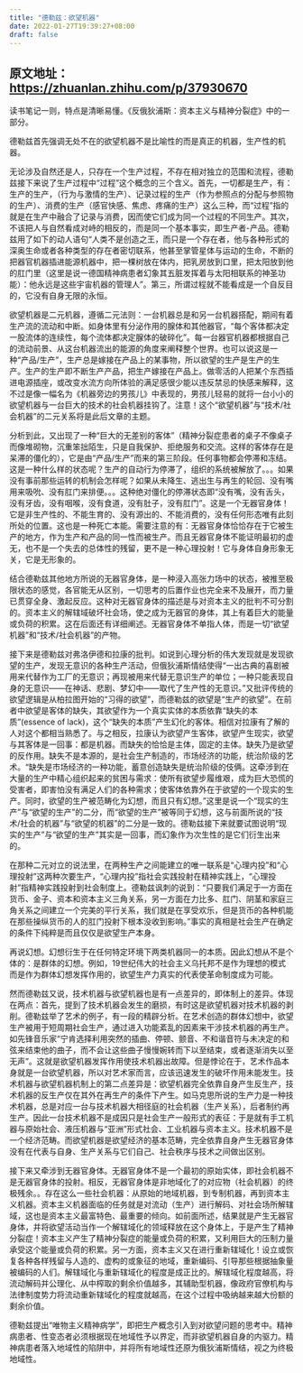 ```yaml
---
title: "德勒兹：欲望机器"
date: 2022-01-27T19:39:27+08:00
draft: false
---
```


## 原文地址：https://zhuanlan.zhihu.com/p/37930670

读书笔记一则，特点是清晰易懂。《反俄狄浦斯：资本主义与精神分裂症》中的一部分。

德勒兹首先强调无处不在的欲望机器不是比喻性的而是真正的机器，生产性的机器。

无论涉及自然还是人，只存在一个生产过程，不存在相对独立的范围和流程，德勒兹接下来说了生产过程中“过程”这个概念的三个含义。首先，一切都是生产，有：生产的生产，（行为与激情的生产）、记录过程的生产（作为参照点的分配与参照物的生产）、消费的生产（感官快感、焦虑、疼痛的生产）这么三种，而“过程”指的就是在生产中融合了记录与消费，因而使它们成为同一个过程的不同生产。其次，不该把人与自然看成对峙的相反的，而是同一个基本事实，即生产者-产品。德勒兹用了如下的动人语句“人类不是创造之王，而只是一个存在者，他与各种形式的深奥生命或者各种类型的存在者密切联系，他甚至掌管星体与运动的生命，不断的把器官机器插进能源机器中，把一棵树放在体内，把乳房放到口里，把太阳放到他的肛门里（这里是说一德国精神病患者幻象其五脏发挥着与太阳相联系的神圣功能）：他永远是这些宇宙机器的管理人”。第三，所谓过程就不能看成是一个自反目的，它没有自身无限的永恒。

欲望机器是二元机器，遵循二元法则：一台机器总是和另一台机器搭配，期间有着生产流的流动和中断。如身体里有分泌作用的腺体和其他器官，“每个客体都决定一股流体的连续性，每个流体都决定腺体的破碎化”。每一台器官机器都根据自己的流动前景、从这台机器流出的能源的角度来阐释整个世界。也可以说这是一种“产品/生产”，生产总是嫁接在产品上的某事物，所以欲望的生产是生产的生产。生产的生产即不断生产产品，把生产嫁接在产品上。做零活的人把某个东西插进电源插座，或改变水流方向所体验的满足感很少能以违反禁忌的快感来解释，这不过是像一幅名为《机器旁边的男孩儿》中表现的，男孩儿轻易的就将一台小小的欲望机器与一台巨大的技术的社会机器挂钩了。注意！这个“欲望机器”与“技术/社会机器”的二元关系将是此后文章的主题。

分析到此，又出现了一种“巨大的无差别的客体”（精神分裂症患者的桌子不像桌子而像堆砌物，沉重笨拙陌生，只是自我保护、拒绝服务和交流。这样的客体存在是呆滞的僵化的），它是由“产品/生产”而来的第三阶段。任何事物都会停滞和冻结。这是一种什么样的状态呢？生产的自动行为停滞了，组织的系统被解放了。。。如果没有事前那些运转的机制会怎样呢？如果从未降生、逃出生与再生的轮回、没有嘴用来吸吮、没有肛门来排便。。。这种绝对僵化的停滞状态即“没有嘴，没有舌头，没有牙齿，没有咽喉，没有食道，没有肚子，没有肛门”。这是一个无器官身体！它是非生产性的、不能生育的、没有源出的、不能消费的，没有任何形态唯有此刻所处的位置。这也是一种死亡本能。需要注意的有：无器官身体恰恰存在于它被生产的地方，作为生产和产品的同一性而被生产。而且无器官身体不能证明最初的虚无，也不是一个失去的总体性的残留，更不是一种心理投射！它与身体自身形象无关，它是无形象的。

结合德勒兹其他地方所说的无器官身体，是一种浸入高张力场中的状态，被推至极限状态的感觉，各官能无从区别，一切思考的后置作业也完全来不及展开，而力量已贯穿全身、激起反应。这种对无器官身体的描述是与对资本主义的批判不可分割的。资本主义的解辖域破坏社会场，使之成为无器官的身体，其上有着巨大的能量或负荷的积累。这在后面还有详细阐述。无器官身体不单指人体，而是一切“欲望机器”和“技术/社会机器”的产物。

接下来是德勒兹对弗洛伊德和拉康的批判。如说到心理分析的伟大发现就是发现欲望的生产，发现无意识的各种生产活动，但俄狄浦斯情结使得“一出古典的喜剧被用来代替作为工厂的无意识；再现被用来代替无意识生产的单位；一种只能表现自身的无意识——在神话、悲剧、梦幻中——取代了生产性的无意识。”又批评传统的欲望逻辑是从柏拉图开始的“习得的欲望”，而德勒兹的欲望是“生产的欲望”。在前者中欲望是客体的缺失，其欲望作为一个真实实体的本质依靠“缺失的本质”(essence of lack)，这个“缺失的本质”产生幻化的客体。相信对拉康有了解的人对这个都相当熟悉了。与之相反，拉康认为欲望产生客体，欲望产生现实，欲望与其客体是一回事：都是机器。而缺失的恰恰是主体，固定的主体。缺失乃是欲望的反作用。缺失不是本源的，是社会生产制造的，市场经济的功能，统治阶级的艺术。“缺失是市场经济的一种功能，蓄意创造缺失是统治阶级的伎俩。这牵涉到在大量的生产中精心组织起来的贫困与需求：使所有欲望步履维艰，成为巨大恐慌的受害者，即害怕没有满足人们的各种需求；使客体依靠外在于欲望的一个现实的生产。同时，欲望的生产被范畴化为幻想，而且只有幻想。”这里是说一个“现实的生产”与“欲望的生产”的二分，而“欲望的生产”被等同于幻想，这与前面所说的“技术/社会的机器”与“欲望的机器”的二分是一致的。德勒兹接下来就要试图说明“现实的生产”与“欲望的生产”其实是一回事，而幻象作为次生性的是它们衍生出来的。

在那种二元对立的说法里，在两种生产之间能建立的唯一联系是“心理内投”和“心理投射”这两种次要生产，“心理内投”指社会实践投射在精神实践上，“心理投射”指精神实践投射到社会制度上。德勒兹讽刺的说到：“只要我们满足于一方面在货币、金子、资本和资本主义三角关系，另一方面在力比多、肛门、阴茎和家庭三角关系之间建立一个完美的平行关系，我们就是在享受欢乐，但是货币的各种机能在那些操纵货币的人的肛门投射下根本没收到影响。”事实的真相是社会生产在确定的条件下纯粹是而且仅仅是欲望生产本身。

再说幻想。幻想衍生于在任何特定环境下两类机器同一的本质。因此幻想从不是个体的：是群体的幻想。例如，19世纪伟大的社会主义乌托邦不是作为理想的模式而是作为群体幻想发挥作用的，欲望生产力真实的代表使革命制度成为可能。

然而德勒兹又说，技术机器与欲望机器也是有一点差异的，即体制上的差异。体现在两点：首先，提到了技术机器会发生的磨损，有时这是欲望机器对技术机器的剥削。德勒兹举了艺术的例子，有一段的精辟分析。在艺术创造的群体幻想中，欲望生产被用于短周期社会生产，通过进入功能紊乱的因素来干涉技术机器的再生产。如先锋音乐家“宁肯选择利用突然的插曲、停顿、颤音、不和谐音符与未决定的和弦来结束他的曲子，而不会让这些曲子慢慢婉转而下以至结束，或者逐渐消失以至无声”。这就是欲望机器发挥作用使技术机器出故障。但是悖论在于，艺术作品本身就是一台欲望机器，所以对艺术家而言，应该迅速发生的破坏作用未能发生。技术机器与欲望机器机制上的第二点差异是：欲望机器完全依靠自身产生反生产，技术机器的反生产仅在其外在再生产的条件下产生。如马克思所说的生产力是一种技术机器，总是对应一台与技术机器大相径庭的社会机器（生产关系），后者制约再生产。因此一台技术机器不是成因只是社会生产一般形式的表征：于是就有手工机器与原始社会、液压机器与“亚洲”形式社会、工业机器与资本主义。技术机器不是一个经济范畴。而欲望机器是欲望经济的基本范畴，完全依靠自身产生无器官身体没有在代表与自身、生产关系与它们自己、社会秩序与技术之间做出区别。

接下来又牵涉到无器官身体。无器官身体不是一个最初的原始实体，即社会机器不是无器官身体的投射。相反，无器官身体是非地域化了的对应物（社会机器）的终极残余。。存在这么一些社会机器：从原始的地域机器，到专制机器，再到资本主义机器。资本主义机器面临的任务就是对流动（生产）进行解码、对社会场所解辖域，这也是资本主义最富特色、最重要的倾向。如前面所述，结果就是产生无器官身体，并将欲望活动当作一个解辖域化的领域释放在这个身体上，于是产生了精神分裂症！资本主义产生了精神分裂症的能量或负荷的积累，又利用巨大的压制力量承受这个能量或负荷的积累。另一方面，资本主义又在进行重新辖域化！设立或恢复各种各样残留与人造的、虚构的或象征的地域，重新编码、引导那些根据抽象量被编码的人们。解辖域化与重新辖域化的程度是成正比的。解辖域化程度越高，将流动解码并公理化、从中榨取的剩余价值越多，其辅助型机器，像政府官僚机构与法律制度势力将流动重新辖域化的程度就越高，在这个过程中吸纳越来越大份额的剩余价值。

德勒兹提出“唯物主义精神病学”，即把生产概念引入到对欲望问题的思考中。精神病患者、性变态者必须根据现在地域性予以界定，而非欲望机器自身的内驱力。精神病患者落入地域性的陷阱中，并将所有地域性还原为俄狄浦斯情结，视之为终极地域性。

